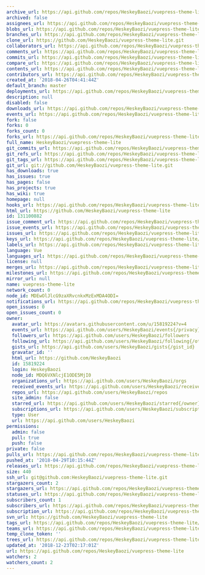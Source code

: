 ```yaml
---
archive_url: https://api.github.com/repos/HeskeyBaozi/vuepress-theme-lite/{archive_format}{/ref}
archived: false
assignees_url: https://api.github.com/repos/HeskeyBaozi/vuepress-theme-lite/assignees{/user}
blobs_url: https://api.github.com/repos/HeskeyBaozi/vuepress-theme-lite/git/blobs{/sha}
branches_url: https://api.github.com/repos/HeskeyBaozi/vuepress-theme-lite/branches{/branch}
clone_url: https://github.com/HeskeyBaozi/vuepress-theme-lite.git
collaborators_url: https://api.github.com/repos/HeskeyBaozi/vuepress-theme-lite/collaborators{/collaborator}
comments_url: https://api.github.com/repos/HeskeyBaozi/vuepress-theme-lite/comments{/number}
commits_url: https://api.github.com/repos/HeskeyBaozi/vuepress-theme-lite/commits{/sha}
compare_url: https://api.github.com/repos/HeskeyBaozi/vuepress-theme-lite/compare/{base}...{head}
contents_url: https://api.github.com/repos/HeskeyBaozi/vuepress-theme-lite/contents/{+path}
contributors_url: https://api.github.com/repos/HeskeyBaozi/vuepress-theme-lite/contributors
created_at: '2018-04-26T04:41:44Z'
default_branch: master
deployments_url: https://api.github.com/repos/HeskeyBaozi/vuepress-theme-lite/deployments
description: null
disabled: false
downloads_url: https://api.github.com/repos/HeskeyBaozi/vuepress-theme-lite/downloads
events_url: https://api.github.com/repos/HeskeyBaozi/vuepress-theme-lite/events
fork: false
forks: 0
forks_count: 0
forks_url: https://api.github.com/repos/HeskeyBaozi/vuepress-theme-lite/forks
full_name: HeskeyBaozi/vuepress-theme-lite
git_commits_url: https://api.github.com/repos/HeskeyBaozi/vuepress-theme-lite/git/commits{/sha}
git_refs_url: https://api.github.com/repos/HeskeyBaozi/vuepress-theme-lite/git/refs{/sha}
git_tags_url: https://api.github.com/repos/HeskeyBaozi/vuepress-theme-lite/git/tags{/sha}
git_url: git://github.com/HeskeyBaozi/vuepress-theme-lite.git
has_downloads: true
has_issues: true
has_pages: false
has_projects: true
has_wiki: true
homepage: null
hooks_url: https://api.github.com/repos/HeskeyBaozi/vuepress-theme-lite/hooks
html_url: https://github.com/HeskeyBaozi/vuepress-theme-lite
id: 131100882
issue_comment_url: https://api.github.com/repos/HeskeyBaozi/vuepress-theme-lite/issues/comments{/number}
issue_events_url: https://api.github.com/repos/HeskeyBaozi/vuepress-theme-lite/issues/events{/number}
issues_url: https://api.github.com/repos/HeskeyBaozi/vuepress-theme-lite/issues{/number}
keys_url: https://api.github.com/repos/HeskeyBaozi/vuepress-theme-lite/keys{/key_id}
labels_url: https://api.github.com/repos/HeskeyBaozi/vuepress-theme-lite/labels{/name}
language: Vue
languages_url: https://api.github.com/repos/HeskeyBaozi/vuepress-theme-lite/languages
license: null
merges_url: https://api.github.com/repos/HeskeyBaozi/vuepress-theme-lite/merges
milestones_url: https://api.github.com/repos/HeskeyBaozi/vuepress-theme-lite/milestones{/number}
mirror_url: null
name: vuepress-theme-lite
network_count: 0
node_id: MDEwOlJlcG9zaXRvcnkxMzExMDA4ODI=
notifications_url: https://api.github.com/repos/HeskeyBaozi/vuepress-theme-lite/notifications{?since,all,participating}
open_issues: 0
open_issues_count: 0
owner:
  avatar_url: https://avatars.githubusercontent.com/u/15819224?v=4
  events_url: https://api.github.com/users/HeskeyBaozi/events{/privacy}
  followers_url: https://api.github.com/users/HeskeyBaozi/followers
  following_url: https://api.github.com/users/HeskeyBaozi/following{/other_user}
  gists_url: https://api.github.com/users/HeskeyBaozi/gists{/gist_id}
  gravatar_id: ''
  html_url: https://github.com/HeskeyBaozi
  id: 15819224
  login: HeskeyBaozi
  node_id: MDQ6VXNlcjE1ODE5MjI0
  organizations_url: https://api.github.com/users/HeskeyBaozi/orgs
  received_events_url: https://api.github.com/users/HeskeyBaozi/received_events
  repos_url: https://api.github.com/users/HeskeyBaozi/repos
  site_admin: false
  starred_url: https://api.github.com/users/HeskeyBaozi/starred{/owner}{/repo}
  subscriptions_url: https://api.github.com/users/HeskeyBaozi/subscriptions
  type: User
  url: https://api.github.com/users/HeskeyBaozi
permissions:
  admin: false
  pull: true
  push: false
private: false
pulls_url: https://api.github.com/repos/HeskeyBaozi/vuepress-theme-lite/pulls{/number}
pushed_at: '2018-04-29T10:15:44Z'
releases_url: https://api.github.com/repos/HeskeyBaozi/vuepress-theme-lite/releases{/id}
size: 440
ssh_url: git@github.com:HeskeyBaozi/vuepress-theme-lite.git
stargazers_count: 2
stargazers_url: https://api.github.com/repos/HeskeyBaozi/vuepress-theme-lite/stargazers
statuses_url: https://api.github.com/repos/HeskeyBaozi/vuepress-theme-lite/statuses/{sha}
subscribers_count: 1
subscribers_url: https://api.github.com/repos/HeskeyBaozi/vuepress-theme-lite/subscribers
subscription_url: https://api.github.com/repos/HeskeyBaozi/vuepress-theme-lite/subscription
svn_url: https://github.com/HeskeyBaozi/vuepress-theme-lite
tags_url: https://api.github.com/repos/HeskeyBaozi/vuepress-theme-lite/tags
teams_url: https://api.github.com/repos/HeskeyBaozi/vuepress-theme-lite/teams
temp_clone_token: ''
trees_url: https://api.github.com/repos/HeskeyBaozi/vuepress-theme-lite/git/trees{/sha}
updated_at: '2018-12-23T02:17:01Z'
url: https://api.github.com/repos/HeskeyBaozi/vuepress-theme-lite
watchers: 2
watchers_count: 2
---
```


